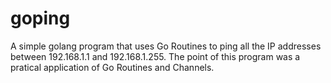# goping

A simple golang program that uses Go Routines to ping all the IP addresses between 192.168.1.1 and 192.168.1.255.  The point of this program was a pratical application of Go Routines and Channels.

